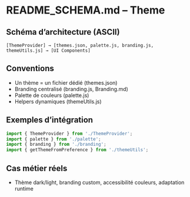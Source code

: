# README_SCHEMA.md – Theme

## Schéma d’architecture (ASCII)
```
[ThemeProvider] → [themes.json, palette.js, branding.js, themeUtils.js] → [UI Components]
```

## Conventions
- Un thème = un fichier dédié (themes.json)
- Branding centralisé (branding.js, Branding.md)
- Palette de couleurs (palette.js)
- Helpers dynamiques (themeUtils.js)

## Exemples d’intégration
```js
import { ThemeProvider } from './ThemeProvider';
import { palette } from './palette';
import { branding } from './branding';
import { getThemeFromPreference } from './themeUtils';
```

## Cas métier réels
- Thème dark/light, branding custom, accessibilité couleurs, adaptation runtime
